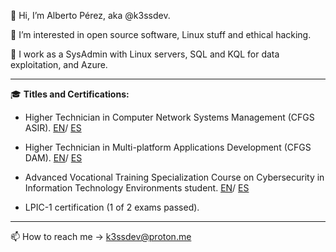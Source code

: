 👋 Hi, I’m Alberto Pérez, aka @k3ssdev.

👀 I’m interested in open source software, Linux stuff and ethical hacking.
 
💼 I work as a SysAdmin with Linux servers, SQL and KQL for data exploitation, and Azure.


---

🎓 **Titles and Certifications:**

- Higher Technician in Computer Network Systems Management (CFGS ASIR).
  [EN](n-tsadministracionsistemasinformaticosreden-pdf.pdf)/
  [ES](n-tsadministracionsistemasinformaticosredes-pdf.pdf)

- Higher Technician in Multi-platform Applications Development (CFGS DAM).
  [EN](n-tsdesarrolloaplicacionesmultiplataformaen-pdf.pdf)/
  [ES](n-tsdesarrolloaplicacionesmultiplataformaes-pdf.pdf)

- Advanced Vocational Training Specialization Course on Cybersecurity in Information Technology Environments student.
  [EN](ce-gs-ciberseguridad-entornos-tecnologias-de-la-informacion.pdf)/
  [ES](ce-gs-ciberseguridad-entornos-tecnologias-de-la-informacion_es.pdf)

- LPIC-1 certification (1 of 2 exams passed).

---

📫 How to reach me -> [k3ssdev@proton.me](mailto:k3ssdev@proton.me)

<!---
D0bleFil0/D0bleFil0 is a ✨ special ✨ repository because its `README.md` (this file) appears on your GitHub profile.
You can click the Preview link to take a look at your changes.
--->
